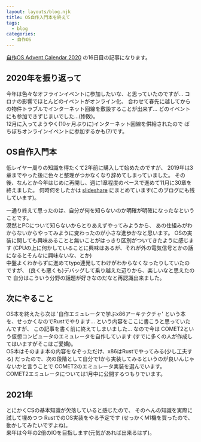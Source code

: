 ```yaml
---
layout: layouts/blog.njk
title: OS自作入門本を終えて
tags:
  - blog
categories:
  - 自作OS
---
```


[自作OS Advent Calendar 2020](https://adventar.org/calendars/4954)
の16日目の記事になります。

## 2020年を振り返って

今年は色々なオフラインイベントに参加したいな、と思っていたのですが...
コロナの影響でほとんどのイベントがオンライン化、
合わせて春先に越してからの物件トラブルでインターネット回線を敷設することが出来ず...
どのイベントにも参加できずじまいでした...(惨敗)。  
12月に入ってようやく(10ヶ月ぶりに)インターネット回線を供給されたので
ぼちぼちオンラインイベントに参加するかも(?)です。

## OS自作入門本

低レイヤー周りの知識を得たくて2年前に購入して始めたのですが、
2019年は3章までやった後に色々と整理がつかなくなり辞めてしまっていました。
その後、なんとか今年はじめに再開し、週に1章程度のペースで進めて11月に30章を終えました。
何時何をしたかは
[slideshare](https://www.slideshare.net/secret/mwlYYjtzYNKi8q)
にまとめています(このブログにも残しています)。

一通り終えて思ったのは、自分が何を知らないのか明確が明確になったなということです。  
漠然とPCについて知らないからとりあえずやってみようから、
あの仕組みがわからないからやってみように変わったのが小さな進歩かなと思います。
OSの実装に関しても興味あることと無いことがはっきり区別がついてきたように感じます
(CPUの上に何かしていることに興味はあるが、それが外の電気信号とかの話になるとそんなに興味ないな、とか)  
中盤よくわからずに進めてtypo連発してわけがわからなくなったりしていたのですが、
(良くも悪くも)デバッグして乗り越えた辺りから、楽しいなと思えたので
自分はこういう分野の話題が好きなのだなと再認識出来ました。

## 次にやること

OS本を終えたら次は
'自作エミュレータで学ぶx86アーキテクチャ'
という本を、せっかくなのでRustでやります...
という内容をここに書こうと思っていたんですが、
この記事を書く前に終えてしまいました...
なので今は COMET2という仮想コンピュータのエミュレータを自作しています
(すでに多くの人が作成してはいますがそこはご愛嬌)。  
OS本はそのまま本の内容をなぞっただけ、x86はRustでやってみる(少し工夫する)
だったので、次の段階として自分で1から実装してみるというのが良いんじゃないかと言うことで
COMET2のエミュレータ実装を選んでいます。  
COMET2エミュレータについては1月中に公開するつもりでいます。

## 2021年

とにかくCSの基本知識が欠落していると感じたので、
そのへんの知識を実際に試して埋めつつ
RustでのOS実装をやる予定です
(せっかくM1機を買ったので、動かしてみたいですよね)。  
来年は今年の2倍のIOを目指します(元気があれば出来るはず)。
